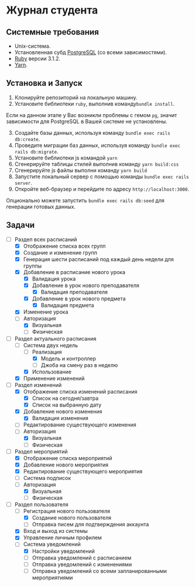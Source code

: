 # Журнал студента

## Системные требования

* Unix-система.
* Установленная субд [PostgreSQL](https://www.postgresql.org/download/linux/ubuntu/) (со всеми зависимостями).
* [Ruby](https://rvm.io/rvm/install) версии 3.1.2.
* [Yarn](https://classic.yarnpkg.com/lang/en/docs/install/#mac-stable).

## Установка и Запуск

1. Клонируйте репозиторий на локальную машину.
2. Установите библиотеки `ruby`, выполнив команду`bundle install`.

Если на данном этапе у Вас возникли проблемы с гемом `pg`, значит зависимости для PostgreSQL в Вашей системе не установлены.

3. Создайте базы данных, используя команду `bundle exec rails db:create`.
4. Проведите миграции баз данных, используя команду `bundle exec rails db:migrate`.
5. Установите библиотеки js командой `yarn`
6. Сгенерируйте таблицы стилей выполнив команду `yarn build:css`
7. Сгенерируйте js файлы выполни команду `yarn build`
8. Запустите локальный сервер с помощью команды `bundle exec rails server`.
9.  Откройте веб-браузер и перейдите по адресу `http://localhost:3000`.

Опционально можете запустить `bundle exec rails db:seed` для генерации готовых данных.
## Задачи

- [ ] Раздел всех расписаний
  - [x] Отображение списка всех групп
  - [x] Создание и изменение групп
  - [x] Генерация шести расписаний под каждый день недели для группы
  - [x] Добавление в расписание нового урока
    - [x] Валидация урока
    - [x] Добавление в урок нового преподавателя
      - [x] Валидация преподавателя
    - [x] Добавление в урок нового предмета
      - [x] Валидация предмета
  - [x] Изменение урока
  - [ ] Авторизация
    - [x] Визуальная
    - [ ] Физическая

- [ ] Раздел актуального расписания
  - [ ] Система двух недель
    - [ ] Реализация
      - [x] Модель и контроллер
      - [ ] Джоба на смену раз в неделю
    - [x] Использование
  - [x] Применение изменений

- [ ] Раздел изменений
  - [x] Отображение списка изменений расписания
    - [x] Список на сегодня/завтра
    - [x] Список на выбранную дату
  - [x] Добавление нового изменения
    - [x] Валидация изменения
  - [ ] Редактирование существующего изменения
  - [ ] Авторизация
    - [x] Визуальная
    - [ ] Физическая

- [ ] Раздел мероприятий
  - [x] Отображение списка мероприятий
  - [x] Добавление нового мероприятия
  - [x] Редактирование существующего мероприятия
  - [ ] Система подписок
  - [ ] Авторизация
    - [x] Визуальная
    - [ ] Физическая

- [ ] Раздел пользователя
  - [ ] Регистрация нового пользователя
    - [x] Создание нового пользователя
    - [ ] Отправка писем для подтверждения аккаунта
  - [x] Вход и выход из системы
  - [x] Управление личным профилем
  - [ ] Система уведомлений
    - [x] Настройки уведомлений
    - [ ] Отправка уведомлений с расписанием
    - [ ] Отправка уведомлений с изменениями
    - [ ] Отправка уведомлений со всеми запланированными мероприятиями
